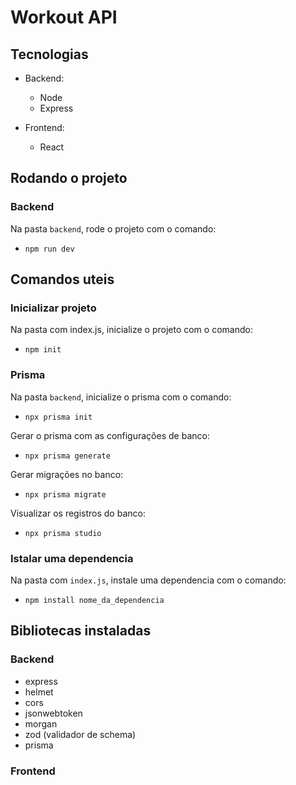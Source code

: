 # Workout API

## Tecnologias

- Backend:
	- Node
	- Express

- Frontend:
	- React

## Rodando o projeto

### Backend

Na pasta `backend`, rode o projeto com o comando:

- `npm run dev`


## Comandos uteis

### Inicializar projeto

Na pasta com index.js, inicialize o projeto com o comando:

- `npm init`

### Prisma

Na pasta `backend`, inicialize o prisma com o comando:

- `npx prisma init`

Gerar o prisma com as configurações de banco:

- `npx prisma generate`

Gerar migrações no banco:

- `npx prisma migrate`

Visualizar os registros do banco:

- `npx prisma studio`

### Istalar uma dependencia

Na pasta com `index.js`, instale uma dependencia com o comando:

- `npm install nome_da_dependencia`

## Bibliotecas instaladas

### Backend 

- express
- helmet
- cors
- jsonwebtoken
- morgan
- zod (validador de schema)
- prisma

### Frontend

